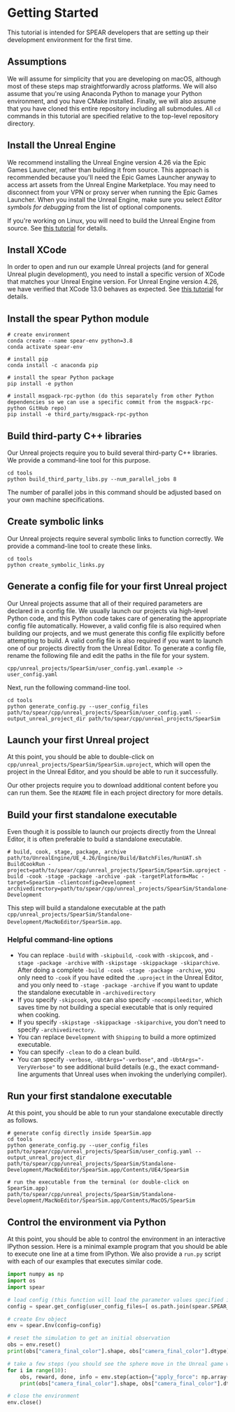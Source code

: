 # Getting Started

This tutorial is intended for SPEAR developers that are setting up their development environment for the first time.

## Assumptions 

We will assume for simplicity that you are developing on macOS, although most of these steps map straightforwardly across platforms. We will also assume that you're using Anaconda Python to manage your Python environment, and you have CMake installed. Finally, we will also assume that you have cloned this entire repository including all submodules. All `cd` commands in this tutorial are specified relative to the top-level repository directory.

## Install the Unreal Engine

We recommend installing the Unreal Engine version 4.26 via the Epic Games Launcher, rather than building it from source. This approach is recommended because you'll need the Epic Games Launcher anyway to access art assets from the Unreal Engine Marketplace. You may need to disconnect from your VPN or proxy server when running the Epic Games Launcher. When you install the Unreal Engine, make sure you select _Editor symbols for debugging_ from the list of optional components.

If you're working on Linux, you will need to build the Unreal Engine from source. See [this tutorial](https://docs.unrealengine.com/4.26/en-US/SharingAndReleasing/Linux/BeginnerLinuxDeveloper/SettingUpAnUnrealWorkflow/) for details.

## Install XCode

In order to open and run our example Unreal projects (and for general Unreal plugin development), you need to install a specific version of XCode that matches your Unreal Engine version. For Unreal Engine version 4.26, we have verified that XCode 13.0 behaves as expected. See [this tutorial](https://github.com/botman99/ue4-xcode-vscode-mac) for details.

## Install the spear Python module

```console
# create environment
conda create --name spear-env python=3.8
conda activate spear-env

# install pip
conda install -c anaconda pip

# install the spear Python package
pip install -e python

# install msgpack-rpc-python (do this separately from other Python dependencies so we can use a specific commit from the msgpack-rpc-python GitHub repo)
pip install -e third_party/msgpack-rpc-python
```

## Build third-party C++ libraries

Our Unreal projects require you to build several third-party C++ libraries. We provide a command-line tool for this purpose.

```console
cd tools
python build_third_party_libs.py --num_parallel_jobs 8
```

The number of parallel jobs in this command should be adjusted based on your own machine specifications.

## Create symbolic links

Our Unreal projects require several symbolic links to function correctly. We provide a command-line tool to create these links.

```console
cd tools
python create_symbolic_links.py
```

## Generate a config file for your first Unreal project

Our Unreal projects assume that all of their required parameters are declared in a config file. We usually launch our projects via high-level Python code, and this Python code takes care of generating the appropriate config file automatically. However, a valid config file is also required when building our projects, and we must generate this config file explicitly before attempting to build. A valid config file is also required if you want to launch one of our projects directly from the Unreal Editor. To generate a config file, rename the following file and edit the paths in the file for your system.

```
cpp/unreal_projects/SpearSim/user_config.yaml.example -> user_config.yaml
```

Next, run the following command-line tool.

```console
cd tools
python generate_config.py --user_config_files path/to/spear/cpp/unreal_projects/SpearSim/user_config.yaml --output_unreal_project_dir path/to/spear/cpp/unreal_projects/SpearSim
```

## Launch your first Unreal project

At this point, you should be able to double-click on `cpp/unreal_projects/SpearSim/SpearSim.uproject`, which will open the project in the Unreal Editor, and you should be able to run it successfully.

Our other projects require you to download additional content before you can run them. See the `README` file in each project directory for more details.

## Build your first standalone executable

Even though it is possible to launch our projects directly from the Unreal Editor, it is often preferable to build a standalone executable.

```console
# build, cook, stage, package, archive
path/to/UnrealEngine/UE_4.26/Engine/Build/BatchFiles/RunUAT.sh BuildCookRun -project=path/to/spear/cpp/unreal_projects/SpearSim/SpearSim.uproject -build -cook -stage -package -archive -pak -targetPlatform=Mac -target=SpearSim -clientconfig=Development -archivedirectory=path/to/spear/cpp/unreal_projects/SpearSim/Standalone-Development
```

This step will build a standalone executable at the path `cpp/unreal_projects/SpearSim/Standalone-Development/MacNoEditor/SpearSim.app`. 

### Helpful command-line options

- You can replace `-build` with `-skipbuild`, `-cook` with `-skipcook`, and `-stage -package -archive` with `-skipstage -skippackage -skiparchive`. After doing a complete `-build -cook -stage -package -archive`, you only need to `-cook` if you have edited the `.uproject` in the Unreal Editor, and you only need to `-stage -package -archive` if you want to update the standalone executable in `-archivedirectory`
- If you specify `-skipcook`, you can also specify `-nocompileeditor`, which saves time by not building a special executable that is only required when cooking.
- If you specify `-skipstage -skippackage -skiparchive`, you don't need to specify `-archivedirectory`.
- You can replace `Development` with `Shipping` to build a more optimized executable.
- You can specify `-clean` to do a clean build.
- You can specify `-verbose`, `-UbtArgs="-verbose"`, and `-UbtArgs="-VeryVerbose"` to see additional build details (e.g., the exact command-line arguments that Unreal uses when invoking the underlying compiler).

## Run your first standalone executable

At this point, you should be able to run your standalone executable directly as follows.

```console
# generate config directly inside SpearSim.app
cd tools
python generate_config.py --user_config_files path/to/spear/cpp/unreal_projects/SpearSim/user_config.yaml --output_unreal_project_dir path/to/spear/cpp/unreal_projects/SpearSim/Standalone-Development/MacNoEditor/SpearSim.app/Contents/UE4/SpearSim

# run the executable from the terminal (or double-click on SpearSim.app)
path/to/spear/cpp/unreal_projects/SpearSim/Standalone-Development/MacNoEditor/SpearSim.app/Contents/MacOS/SpearSim
```

## Control the environment via Python

At this point, you should be able to control the environment in an interactive IPython session. Here is a minimal example program that you should be able to execute one line at a time from IPython. We also provide a `run.py` script with each of our examples that executes similar code.

```python
import numpy as np
import os
import spear

# load config (this function will load the parameter values specified in user_config.yaml, as well as sensible defaults for all other parameters)
config = spear.get_config(user_config_files=[ os.path.join(spear.SPEAR_ROOT_DIR, "..", "..", "unreal_projects", "SpearSim", "user_config.yaml") ])

# create Env object
env = spear.Env(config=config)

# reset the simulation to get an initial observation
obs = env.reset()
print(obs["camera_final_color"].shape, obs["camera_final_color"].dtype)

# take a few steps (you should see the sphere move in the Unreal game window)
for i in range(10):
    obs, reward, done, info = env.step(action={"apply_force": np.array([1, 1], dtype=np.float32)})
    print(obs["camera_final_color"].shape, obs["camera_final_color"].dtype, reward, done, info)

# close the environment
env.close()
```
